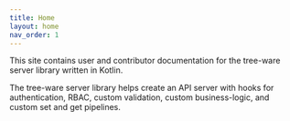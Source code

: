 ```yaml
---
title: Home
layout: home
nav_order: 1
---
```


This site contains user and contributor documentation for the tree-ware server library written in Kotlin.

The tree-ware server library helps create an API server with hooks for authentication, RBAC, custom validation, custom
business-logic, and custom set and get pipelines.